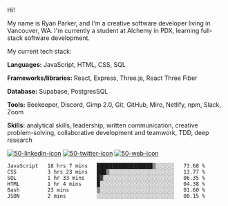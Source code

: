 Hi! 

My name is Ryan Parker, and I'm a creative software developer living in Vancouver, WA.
I'm currently a student at Alchemy in PDX, learning full-stack software development.

My current tech stack:

**Languages:** JavaScript, HTML, CSS, SQL

**Frameworks/libraries:** React, Express, Three.js, React Three Fiber

**Database:** Supabase, PostgresSQL

**Tools:** Beekeeper, Discord, Gimp 2.0, Git, GitHub, Miro, Netlify, npm, Slack, Zoom

**Skills:** analytical skills, leadership, written communication, creative problem-solving, collaborative development and teamwork, TDD, deep research

[![50-linkedin-icon](https://user-images.githubusercontent.com/107072854/200045276-6498a754-1d2a-441a-bb2b-267a6425f8f2.png)][1]
    [![50-twitter-icon](https://user-images.githubusercontent.com/107072854/200045261-4627ac9f-85a8-42be-9cc0-2deed73f6978.png)][2]
        [![50-web-icon](https://user-images.githubusercontent.com/107072854/200045248-b06f2485-cf4a-4fe1-9d71-a576e21543cc.png)][3]

[1]: https://linkedin.com/in/ryanparkerdev
[2]: https://twitter.com/ryanparkerdev
[3]: https://ryanparker.io

<!--START_SECTION:waka-->

```text
JavaScript   18 hrs 7 mins   ██████████████████▒░░░░░░   73.68 %
CSS          3 hrs 23 mins   ███▒░░░░░░░░░░░░░░░░░░░░░   13.77 %
SQL          1 hr 33 mins    █▓░░░░░░░░░░░░░░░░░░░░░░░   06.35 %
HTML         1 hr 4 mins     █░░░░░░░░░░░░░░░░░░░░░░░░   04.38 %
Bash         23 mins         ▒░░░░░░░░░░░░░░░░░░░░░░░░   01.60 %
JSON         2 mins          ░░░░░░░░░░░░░░░░░░░░░░░░░   00.15 %
```

<!--END_SECTION:waka-->
